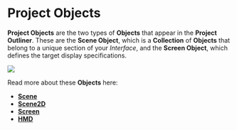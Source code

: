 # Project Objects

**Project Objects** are the two types of **Objects** that appear in the **Project Outliner**. These are the **Scene Object**, which is a **Collection** of **Objects** that belong to a unique section of your *Interface*, and the **Screen Object**, which defines the target display specifications.

![](../../.gitbook/assets/projectoutliner.png)

Read more about these **Objects** here:

* [**Scene**](scene.md)
* [**Scene2D**](scene2d.md)
* [**Screen**](screen.md)
* [**HMD**](hmd.md)

